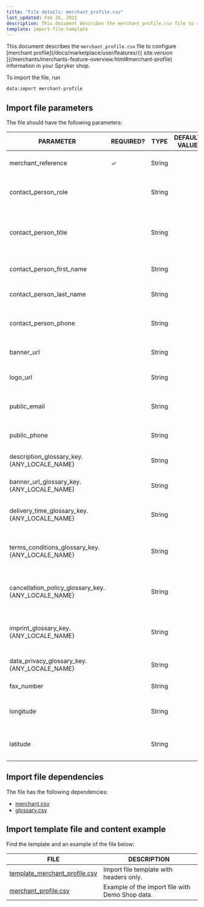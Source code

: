 ```yaml
---
title: "File details: merchant_profile.csv"
last_updated: Feb 26, 2021
description: This document describes the merchant_profile.csv file to configure merchant information in your Spryker shop.
template: import-file-template
---
```


This document describes the `merchant_profile.csv` file to configure [merchant profile](/docs/marketplace/user/features/{{ site.version }}/merchants/merchants-feature-overview.html#merchant-profile) information in your Spryker shop.

To import the file, run

```bash
data:import merchant-profile
```

## Import file parameters
The file should have the following parameters:

| PARAMETER | REQUIRED? | TYPE | DEFAULT VALUE | REQUIREMENTS OR COMMENTS | DESCRIPTION |
|-|-|-|-|-|-|
| merchant_reference | &check; | String |   |  Unique | Identifier of the merchant in the system. |
| contact_person_role |   | String |   |   | Role the contact person performs. |
| contact_person_title |   | String |   |   | A formal salutation for your contact person (e.g. Mr, Ms, Mrs, Dr). |
| contact_person_first_name |   | String |   |   | First name of the contact person. |
| contact_person_last_name |   | String |   |   | Last name of the contact person. |
| contact_person_phone |   | String |   |   | Phone number of the contact person. |
| banner_url |   | String |   |   | Link to the Merchant's banner |
| logo_url |   | String |   |   | Logo URL for the Merchant profile. |
| public_email |   | String |   |   | Business / public email address for the Merchant.  |
| public_phone |   | String |   |   | Merchant's public phone number. |
| description_glossary_key.{ANY_LOCALE_NAME} |   | String |   | Example value: `description_glossary_key.en_US` | Description for the Merchant. |
| banner_url_glossary_key.{ANY_LOCALE_NAME} |   | String |   | Example value: `banner_url_glossary_key.en_US` | Link to the Merchant's banner. |
| delivery_time_glossary_key.{ANY_LOCALE_NAME} |   | String |   | Example value: `delivery_time_glossary_key.en_US` | Average delivery time defined by Merchant. |
| terms_conditions_glossary_key.{ANY_LOCALE_NAME} |   | String |   | Example value: `terms_conditions_glossary_key.en_US` | Terms and conditions for the Merchant are defined here. |
| cancellation_policy_glossary_key.{ANY_LOCALE_NAME} |   | String |   | Example value: `cancellation_policy_glossary_key.en_US` | Cancellation policy is defined per Merchant here.  |
| imprint_glossary_key.{ANY_LOCALE_NAME} |   | String |   | Example value: `imprint_glossary_key.en_US` | Imprint information per Merchant is specified here. |
| data_privacy_glossary_key.{ANY_LOCALE_NAME} |   | String |   | Example value: `data_privacy_glossary_key.en_US` | Data privacy statement is defined here. |
| fax_number |   | String |   |   | Merchant's fax number. |
| longitude |   | String |   |   | This field identifies merchant’s location. |
| latitude |   | String |   |   | This field identifies merchant’s location. |

## Import file dependencies
The file has the following dependencies:
- [merchant.csv](/docs/marketplace/dev/data-import/file-details-merchant-csv.html)
- [glossary.csv](https://documentation.spryker.com/docs/file-details-glossarycsv)

## Import template file and content example
Find the template and an example of the file below:

|FILE|DESCRIPTION|
|-|-|
| [template_merchant_profile.csv](https://spryker.s3.eu-central-1.amazonaws.com/docs/Developer+Guide/Back-End/Data+Manipulation/Data+Ingestion/Data+Import/Data+Import+Categories/Marketplace+setup/template_merchant_profile.csv) | Import file template with headers only. |
| [merchant_profile.csv](https://spryker.s3.eu-central-1.amazonaws.com/docs/Developer+Guide/Back-End/Data+Manipulation/Data+Ingestion/Data+Import/Data+Import+Categories/Marketplace+setup/merchant_profile.csv) | Example of the import file with Demo Shop data. |
